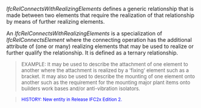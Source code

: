 _IfcRelConnectsWithRealizingElements_ defines a generic relationship that is made between two elements that require the realization of that relationship by means of further realizing elements.

An _IfcRelConnectsWithRealizingElements_ is a specialization of _IfcRelConnectsElement_ where the connecting operation has the additional attribute of (one or many) realizing elements that may be used to realize or further qualify the relationship. It is defined as a ternary relationship.

> <font size="-1">EXAMPLE: It may be used to describe the
        attachment of one element to another where the attachment
        is realized by a 'fixing' element such as a bracket. It
        may also be used to describe the mounting of one element
        onto another such as the requirement for the mounting
        major plant items onto builders work bases and/or
        anti-vibration isolators.</font>
> 


> <small><font color="#0000FF">HISTORY: New entity in
        Release IFC2x Edition 2.</font></small>
>